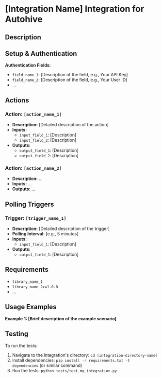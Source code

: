 # [Integration Name] Integration for Autohive

<!-- Provide a brief, high-level overview of what this integration does. -->
<!-- Example: Connects Autohive to the [Service Name] API to allow users to [briefly mention key capabilities]. -->

## Description

<!-- Elaborate on the integration's purpose and functionality. -->
<!-- What problems does it solve? What are the main features? -->
<!-- Mention the specific services or APIs it interacts with. -->

## Setup & Authentication

<!-- Explain how users should configure the integration within Autohive. -->
<!-- Detail the authentication method used (e.g., API Key, OAuth2, Basic Auth). -->
<!-- List the required authentication fields (referencing the `config.json`). -->
<!-- Provide step-by-step instructions if the setup is complex (e.g., where to find API keys in the target service). -->

**Authentication Fields:**

*   `field_name_1`: [Description of the field, e.g., Your API Key]
*   `field_name_2`: [Description of the field, e.g., Your User ID]
*   ...

## Actions

<!-- (Optional Section: Include only if your integration has actions) -->
<!-- List and describe actions defined in the `config.json`. -->
<!-- For each action: -->
<!-- - **Action Name:** (e.g., `create_user`) -->
<!-- - **Description:** What does this action do? -->
<!-- - **Inputs:** List the input fields defined in the `input_schema`. -->
<!-- - **Outputs:** Describe the expected output defined in the `output_schema`. -->

### Action: `[action_name_1]`

*   **Description:** [Detailed description of the action]
*   **Inputs:**
    *   `input_field_1`: [Description]
    *   `input_field_2`: [Description]
*   **Outputs:**
    *   `output_field_1`: [Description]
    *   `output_field_2`: [Description]

### Action: `[action_name_2]`

*   **Description:** ...
*   **Inputs:** ...
*   **Outputs:** ...

<!-- Add more actions as needed -->

## Polling Triggers

<!-- (Optional Section: Include only if your integration has polling triggers) -->
<!-- List and describe each polling trigger defined in the `config.json`. -->
<!-- For each trigger: -->
<!-- - **Trigger Name:** (e.g., `new_item_poller`) -->
<!-- - **Description:** What event does this trigger monitor? -->
<!-- - **Polling Interval:** How often does it check for new data? -->
<!-- - **Inputs:** List any configuration inputs for the trigger. -->
<!-- - **Outputs:** Describe the data structure returned when the trigger fires. -->

### Trigger: `[trigger_name_1]`

*   **Description:** [Detailed description of the trigger]
*   **Polling Interval:** [e.g., 5 minutes]
*   **Inputs:**
    *   `input_field_1`: [Description]
*   **Outputs:**
    *   `output_field_1`: [Description]

<!-- Add more triggers as needed -->

## Requirements

<!-- List any external libraries or dependencies required by the integration (from `requirements.txt`). -->
<!-- Mention any specific versions if necessary. -->

*   `library_name_1`
*   `library_name_2>=1.0.0`
*   ...

## Usage Examples

<!-- (Optional but Recommended) -->
<!-- Provide simple examples of how to use the actions or triggers in an Autohive workflow. -->
<!-- This helps users understand the practical application of the integration. -->

**Example 1: [Brief description of the example scenario]**

<!-- Example input for action '[action_name]'
{
  "input_field_1": "value1",
  "input_field_2": "value2"
}

**Example 2: [Brief description of another scenario]**

... -->

## Testing

<!-- Explain how to run the tests included with the integration. -->
<!-- Mention any setup required for testing (e.g., environment variables, mock data). -->

To run the tests:

1.  Navigate to the integration's directory: `cd [integration-directory-name]`
2.  Install dependencies: `pip install -r requirements.txt -t dependencies` (or similar command)
3.  Run the tests: `python tests/test_my_integration.py`
